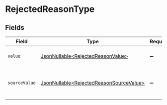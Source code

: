 # RejectedReasonType


## Fields

| Field                                                                                            | Type                                                                                             | Required                                                                                         | Description                                                                                      | Example                                                                                          |
| ------------------------------------------------------------------------------------------------ | ------------------------------------------------------------------------------------------------ | ------------------------------------------------------------------------------------------------ | ------------------------------------------------------------------------------------------------ | ------------------------------------------------------------------------------------------------ |
| `value`                                                                                          | [JsonNullable\<RejectedReasonValue>](../../models/components/RejectedReasonValue.md)             | :heavy_minus_sign:                                                                               | The type of the rejected reason.                                                                 | rejected_by_organization                                                                         |
| `sourceValue`                                                                                    | [JsonNullable\<RejectedReasonSourceValue>](../../models/components/RejectedReasonSourceValue.md) | :heavy_minus_sign:                                                                               | The source value of the rejected reason type.                                                    | RejectedByOrg                                                                                    |